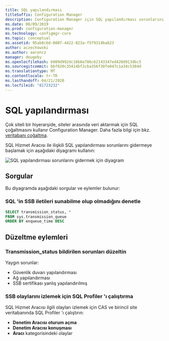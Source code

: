```yaml
---
title: SQL yapılandırması
titleSuffix: Configuration Manager
description: Configuration Manager için SQL yapılandırması sorunlarını gidermeye başlamak için bu diyagramı kullanın
ms.date: 08/09/2019
ms.prod: configuration-manager
ms.technology: configmgr-core
ms.topic: conceptual
ms.assetid: 95ab8cbd-0807-4422-823a-f5f9314ba623
author: aczechowski
ms.author: aaroncz
manager: dougeby
ms.openlocfilehash: b909d992dc16b6e786c62143347ed420d913dbc5
ms.sourcegitcommit: bbf820c35414bf2cba356f30fe047c1a34c5384d
ms.translationtype: MT
ms.contentlocale: tr-TR
ms.lasthandoff: 04/21/2020
ms.locfileid: "81723232"
---
```

# <a name="sql-configuration"></a>SQL yapılandırması

Çok siteli bir hiyerarşide, siteler arasında veri aktarmak için SQL çoğaltmasını kullanır Configuration Manager. Daha fazla bilgi için bkz. [veritabanı çoğaltma](../../../plan-design/hierarchy/database-replication.md).

SQL Hizmet Aracısı ile ilişkili SQL yapılandırması sorunlarını gidermeye başlamak için aşağıdaki diyagramı kullanın:

![SQL yapılandırması sorunlarını gidermek için diyagram](media/sql-configuration.svg)

## <a name="queries"></a>Sorgular

Bu diyagramda aşağıdaki sorgular ve eylemler bulunur:

### <a name="check-if-sql-can-deliver-ssb-messages"></a>SQL 'in SSB iletileri sunabilme olup olmadığını denetle

```sql
SELECT transmission_status, *
FROM sys.transmission_queue
ORDER BY enqueue_time DESC
```

## <a name="remediation-actions"></a>Düzeltme eylemleri

### <a name="remediate-the-issues-reported-from-transmission_status"></a>Transmission_status bildirilen sorunları düzeltin

Yaygın sorunlar:

- Güvenlik duvarı yapılandırması
- Ağ yapılandırması
- SSB sertifikası yanlış yapılandırılmış

### <a name="run-sql-profiler-to-trace-ssb-events"></a>SSB olaylarını izlemek için SQL Profiler 'ı çalıştırma

SQL Hizmet Aracısı ilgili olayları izlemek için CAS ve birincil site veritabanında SQL Profiler 'ı çalıştırın:

- **Denetim Aracısı oturum açma**
- **Denetim Aracısı konuşması**
- **Aracı** kategorisindeki olaylar
